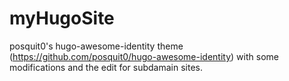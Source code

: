 # myHugoSite

posquit0's hugo-awesome-identity theme (https://github.com/posquit0/hugo-awesome-identity) with some modifications and the edit for subdamain sites.

